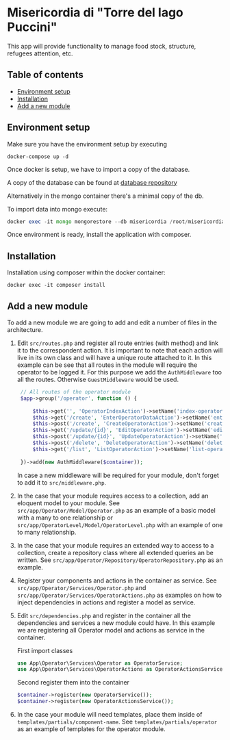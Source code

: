 Misericordia di "Torre del lago Puccini"
===============

This app will provide functionality to manage food stock, structure, refugees attention, etc.

Table of contents
-----------------
* [Environment setup](#environment-setup)
* [Installation](#installation)
* [Add a new module](#add-a-new-module)

Environment setup
------------
Make sure you have the environment setup by executing

```
docker-compose up -d
```

Once docker is setup, we have to import a copy of the database. 

A copy of the database can be found at [database repository](https://github.com/Misericordia-TDL/project-accoglienza-database)

Alternatively in the mongo container there's a minimal copy of the db.

To import data into mongo execute:

```php
docker exec -it mongo mongorestore --db misericordia /root/misericordia/
```

Once environment is ready, install the application with composer.

Installation
------------
Installation using composer within the docker container:

```
docker exec -it composer install
```
Add a new module
------------

To add a new module we are going to add and edit a number of files in the architecture.


1) Edit `src/routes.php` and register all route entries (with method) and link it to the correspondent action.
It is important to note that each action will live in its own class and will have a unique route attached to it.
In this example can be see
that all routes in the module will require the operator to be logged it. 
For this purpose we add the `AuthMiddleware` too all the routes. Otherwise `GuestMiddleware` would be used.

    ```php
     // All routes of the operator module
     $app->group('/operator', function () {
     
         $this->get('', 'OperatorIndexAction')->setName('index-operator');
         $this->get('/create', 'EnterOperatorDataAction')->setName('enter-operator-data');
         $this->post('/create', 'CreateOperatorAction')->setName('create-operator');
         $this->get('/update/{id}', 'EditOperatorAction')->setName('edit-operator');
         $this->post('/update/{id}', 'UpdateOperatorAction')->setName('update-operator');
         $this->post('/delete', 'DeleteOperatorAction')->setName('delete-operator');
         $this->get('/list', 'ListOperatorAction')->setName('list-operator');
     
     })->add(new AuthMiddleware($container));
     ```
    
    In case a new middleware will be required for your module, don't forget to add it to `src/middleware.php`.

2) In the case that your module requires access to a collection, add an eloquent model to your module.
See `src/app/Operator/Model/Operator.php` as an example of a basic model with a many to one relationship 
or `src/app/OperatorLevel/Model/OperatorLevel.php` with an example of one to many relationship.

3) In the case that your module requires an extended way to access to a collection, create a repository class
where all extended queries an be written. See `src/app/Operator/Repository/OperatorRepository.php` as an example.

4) Register your components and actions in the container as service. 
See `src/app/Operator/Services/Operator.php` and `src/app/Operator/Services/OperatorActions.php` as examples on how to 
inject dependencies in actions and register a model as service.

5) Edit `src/dependencies.php` and register in the container all the dependencies and services a new module
could have. In this example we are registering all Operator model and actions as service in the container. 

    First import classes
    ```php
    use App\Operator\Services\Operator as OperatorService;
    use App\Operator\Services\OperatorActions as OperatorActionsService;
    ```
    Second register them into the container
    
    ```php
    $container->register(new OperatorService());
    $container->register(new OperatorActionsService());
    ```
6) In the case your module will need templates, place them inside of `templates/partials/component-name`.
See `templates/partials/operator` as an example of templates for the operator module.